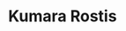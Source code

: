 ---
title: Kumara Rostis
tags: ["dinner"]
imgFile: 'kumara-rostis.jpg'
ingredients:
  - 3 cups kumara, peeled and grated
  - 1 onion, finely diced
  - 4 eggs
  - 1/2 tsp ground chilli
  - 1 tsp ground cumin
  - 1 tsp ground coriander
  - 1 tsp mild curry powder
  - 1 tsp fresh grated ginger
  - Salt & pepper
  - 3/4 cup flour
method:
  - In a large bowl, mix all ingredients together until well combined.
  - Heat a pan with a little oil over low to medium heat.
  - Scoop out a handful of the mixture, shape into thick patties, and press together firmly—avoid thin edges.
  - Cook on low heat until light brown, then flip and repeat.
  - Transfer all cooked rostis to a tray and bake in the oven at 180°C for 15 minutes to cook through.
  - Serve with sour cream, aioli, hummus, sweet chilli sauce, and a squeeze of lemon juice.
---